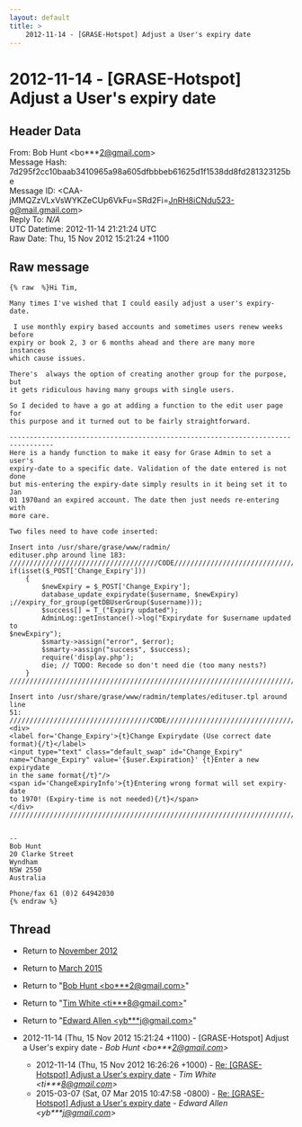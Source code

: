 ```yaml
---
layout: default
title: >
    2012-11-14 - [GRASE-Hotspot] Adjust a User's expiry date
---
```


# 2012-11-14 - [GRASE-Hotspot] Adjust a User's expiry date

## Header Data

From: Bob Hunt \<bo***2@gmail.com\><br>
Message Hash: 7d295f2cc10baab3410965a98a605dfbbbeb61625d1f1538dd8fd281323125be<br>
Message ID: \<CAA-jMMQZzVLxVsWYKZeCUp6VkFu=SRd2Fi=JnRH8iCNdu523-g@mail.gmail.com\><br>
Reply To: _N/A_<br>
UTC Datetime: 2012-11-14 21:21:24 UTC<br>
Raw Date: Thu, 15 Nov 2012 15:21:24 +1100<br>

## Raw message

```
{% raw  %}Hi Tim,

Many times I've wished that I could easily adjust a user's expiry-date.

 I use monthly expiry based accounts and sometimes users renew weeks before
expiry or book 2, 3 or 6 months ahead and there are many more instances
which cause issues.

There's  always the option of creating another group for the purpose, but
it gets ridiculous having many groups with single users.

So I decided to have a go at adding a function to the edit user page for
this purpose and it turned out to be fairly straightforward.

---------------------------------------------------------------------------------
Here is a handy function to make it easy for Grase Admin to set a user's
expiry-date to a specific date. Validation of the date entered is not done
but mis-entering the expiry-date simply results in it being set it to Jan
01 1970and an expired account. The date then just needs re-entering with
more care.

Two files need to have code inserted:

Insert into /usr/share/grase/www/radmin/
edituser.php around line 183:
/////////////////////////////////////CODE///////////////////////////////////////////
if(isset($_POST['Change_Expiry']))
    {
        $newExpiry = $_POST['Change_Expiry'];
        database_update_expirydate($username, $newExpiry)
;//expiry_for_group(getDBUserGroup($username)));
        $success[] = T_("Expiry updated");
        AdminLog::getInstance()->log("Expirydate for $username updated to
$newExpiry");
        $smarty->assign("error", $error);
        $smarty->assign("success", $success);
        require('display.php');
        die; // TODO: Recode so don't need die (too many nests?)
    }
////////////////////////////////////////////////////////////////////////////////////////

Insert into /usr/share/grase/www/radmin/templates/edituser.tpl around line
51:
///////////////////////////////////CODE//////////////////////////////////////////////
<div>
<label for='Change_Expiry'>{t}Change Expirydate (Use correct date
format){/t}</label>
<input type="text" class="default_swap" id="Change_Expiry"
name="Change_Expiry" value='{$user.Expiration}' {t}Enter a new expirydate
in the same format{/t}"/>
<span id='ChangeExpiryInfo'>{t}Entering wrong format will set expiry-date
to 1970! (Expiry-time is not needed){/t}</span>
</div>
/////////////////////////////////////////////////////////////////////////////////////////////////////


-- 
Bob Hunt
20 Clarke Street
Wyndham
NSW 2550
Australia

Phone/fax 61 (0)2 64942030
{% endraw %}
```

## Thread

+ Return to [November 2012](/archive/2012/11)
+ Return to [March 2015](/archive/2015/03)

+ Return to "[Bob Hunt <bo***2<span>@</span>gmail.com>](/authors/bo___2_at_gmail_com)"
+ Return to "[Tim White <ti***8<span>@</span>gmail.com>](/authors/ti___8_at_gmail_com)"
+ Return to "[Edward Allen <yb***j<span>@</span>gmail.com>](/authors/yb___j_at_gmail_com)"

+ 2012-11-14 (Thu, 15 Nov 2012 15:21:24 +1100) - [GRASE-Hotspot] Adjust a User's expiry date - _Bob Hunt \<bo***2@gmail.com\>_
  + 2012-11-14 (Thu, 15 Nov 2012 16:26:26 +1000) - [Re: [GRASE-Hotspot] Adjust a User's expiry date](/archive/2012/11/30dcb893543fd60f5cf806b238e6d1e98051c791494e3a613050058301d4b367) - _Tim White \<ti***8@gmail.com\>_
  + 2015-03-07 (Sat, 07 Mar 2015 10:47:58 -0800) - [Re: [GRASE-Hotspot] Adjust a User's expiry date](/archive/2015/03/ff5198330e9c9370b8fe3c2ddb025a74d61336977280823d7df647745091d027) - _Edward Allen \<yb***j@gmail.com\>_

